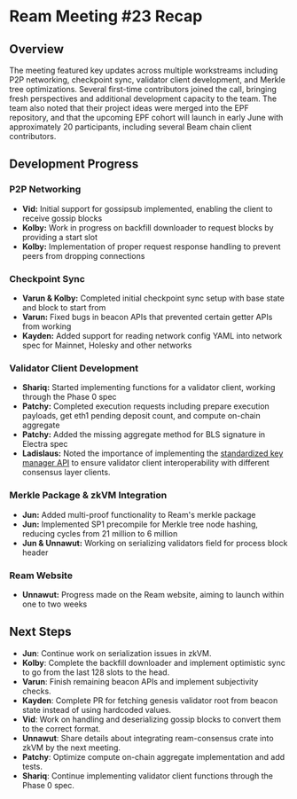 # Ream Meeting #23 Recap

## Overview

The meeting featured key updates across multiple workstreams including P2P networking, checkpoint sync, validator client development, and Merkle tree optimizations. Several first-time contributors joined the call, bringing fresh perspectives and additional development capacity to the team. The team also noted that their project ideas were merged into the EPF repository, and that the upcoming EPF cohort will launch in early June with approximately 20 participants, including several Beam chain client contributors.

## Development Progress

### P2P Networking

- **Vid:** Initial support for gossipsub implemented, enabling the client to receive gossip blocks
- **Kolby:** Work in progress on backfill downloader to request blocks by providing a start slot
- **Kolby:** Implementation of proper request response handling to prevent peers from dropping connections

### Checkpoint Sync

- **Varun & Kolby:** Completed initial checkpoint sync setup with base state and block to start from
- **Varun:** Fixed bugs in beacon APIs that prevented certain getter APIs from working
- **Kayden:** Added support for reading network config YAML into network spec for Mainnet, Holesky and other networks

### Validator Client Development

- **Shariq:** Started implementing functions for a validator client, working through the Phase 0 spec
- **Patchy:** Completed execution requests including prepare execution payloads, get eth1 pending deposit count, and compute on-chain aggregate
- **Patchy:** Added the missing aggregate method for BLS signature in Electra spec
- **Ladislaus:** Noted the importance of implementing the [standardized key manager API](https://ethereum.github.io/keymanager-APIs/) to ensure validator client interoperability with different consensus layer clients.

### Merkle Package & zkVM Integration

- **Jun:** Added multi-proof functionality to Ream's merkle package
- **Jun:** Implemented SP1 precompile for Merkle tree node hashing, reducing cycles from 21 million to 6 million
- **Jun & Unnawut:** Working on serializing validators field for process block header

### Ream Website

- **Unnawut:** Progress made on the Ream website, aiming to launch within one to two weeks

## Next Steps

- **Jun**: Continue work on serialization issues in zkVM.
- **Kolby**: Complete the backfill downloader and implement optimistic sync to go from the last 128 slots to the head.
- **Varun**: Finish remaining beacon APIs and implement subjectivity checks.
- **Kayden**: Complete PR for fetching genesis validator root from beacon state instead of using hardcoded values.
- **Vid**: Work on handling and deserializing gossip blocks to convert them to the correct format.
- **Unnawut**: Share details about integrating ream-consensus crate into zkVM by the next meeting.
- **Patchy**: Optimize compute on-chain aggregate implementation and add tests.
- **Shariq**: Continue implementing validator client functions through the Phase 0 spec.

